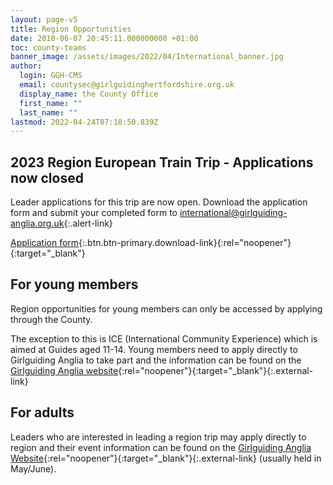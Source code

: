 ```yaml
---
layout: page-v5
title: Region Opportunities
date: 2018-06-07 20:45:11.000000000 +01:00
toc: county-teams
banner_image: /assets/images/2022/04/International_banner.jpg
author:
  login: GGH-CMS
  email: countysec@girlguidinghertfordshire.org.uk
  display_name: the County Office
  first_name: ""
  last_name: ""
lastmod: 2022-04-24T07:18:50.839Z
---
```


<div class="alert alert-info" markdown="1">

## 2023 Region European Train Trip - Applications now closed

Leader applications for this trip are now open. Download the application form and submit your completed form to <international@girlguiding-anglia.org.uk>{:.alert-link}

[Application form](/assets/docs/2022/euro-train-2023-leader-application.docx){:.btn.btn-primary.download-link}{:rel="noopener"}{:target="_blank"}
</div>

## For young members

Region opportunities for young members can only be accessed by applying through the County.  

The exception to this is ICE (International Community Experience) which is aimed at Guides aged 11-14. Young members need to apply directly to Girlguiding Anglia to take part and the information can be found on the [Girlguiding Anglia website][1]{:rel="noopener"}{:target="_blank"}{:.external-link}

## For adults

Leaders who are interested in leading a region trip may apply directly to region and their event information can be found on the [Girlguiding Anglia Website][1]{:rel="noopener"}{:target="_blank"}{:.external-link} (usually held in May/June).

[1]: https://www.girlguiding-anglia.org.uk/events
